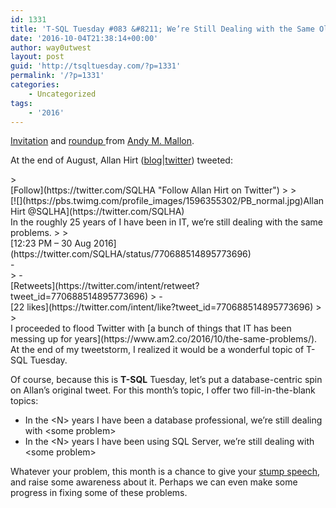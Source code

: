 ```yaml
---
id: 1331
title: 'T-SQL Tuesday #083 &#8211; We’re Still Dealing with the Same Old Problems'
date: '2016-10-04T21:38:14+00:00'
author: way0utwest
layout: post
guid: 'http://tsqltuesday.com/?p=1331'
permalink: '/?p=1331'
categories:
    - Uncategorized
tags:
    - '2016'
---
```


[Invitation](http://am2.co/2016/10/t-sql-tuesday-83/) and [roundup ](http://am2.co/2016/10/t-sql-tuesday-83-roundup/)from [Andy M. Mallon](https://www.am2.co/).

At the end of August, Allan Hirt ([blog](http://sqlha.com/author/allanhirt/)|[twitter](https://twitter.com/sqlha)) tweeted:

<div class="twitter-tweet"><div class="SandboxRoot is-touch env-bp-350" data-twitter-event-id="0"><div class="EmbeddedTweet js-clickToOpenTarget" data-click-to-open-target="https://twitter.com/SQLHA/status/770688514895773696" data-dt-abbr="%{number}%{symbol}" data-dt-am="AM" data-dt-full="%{hours12}:%{minutes} %{amPm} - %{day} %{month} %{year}" data-dt-h="h" data-dt-hour="hour" data-dt-hours="hours" data-dt-long="%{day} %{month} %{year}" data-dt-m="m" data-dt-minute="minute" data-dt-minutes="minutes" data-dt-months="Jan|Feb|Mar|Apr|May|Jun|Jul|Aug|Sep|Oct|Nov|Dec" data-dt-now="now" data-dt-pm="PM" data-dt-s="s" data-dt-second="second" data-dt-seconds="seconds" data-dt-short="%{day} %{month}" data-iframe-title="Twitter Tweet" data-scribe="page:tweet" data-twitter-event-id="1" id="twitter-widget-0" lang="en"><div class="EmbeddedTweet-tweet">> <div class="Tweet-header u-cf"><div class="Tweet-brand u-floatRight"><div class="Icon Icon--twitter " title=""></div><span class="u-hiddenInNarrowEnv">[Follow](https://twitter.com/SQLHA "Follow Allan Hirt on Twitter")</span>
> 
> </div><div class="TweetAuthor " data-scribe="component:author">[<span class="TweetAuthor-avatar Identity-avatar">![](https://pbs.twimg.com/profile_images/1596355302/PB_normal.jpg)</span><span class="TweetAuthor-name Identity-name customisable-highlight" data-scribe="element:name" title="Allan Hirt">Allan Hirt</span> <span class="TweetAuthor-screenName Identity-screenName" data-scribe="element:screen_name" dir="ltr" title="@SQLHA">@SQLHA</span>](https://twitter.com/SQLHA)</div></div><div class="Tweet-body e-entry-content" data-scribe="component:tweet">In the roughly 25 years of I have been in IT, we’re still dealing with the same problems.
> 
> <div class="Tweet-metadata dateline">[<time class="dt-updated" datetime="2016-08-30T18:23:55+0000" title="Time posted: 30 Aug 2016, 18:23:55 (UTC)">12:23 PM – 30 Aug 2016</time>](https://twitter.com/SQLHA/status/770688514895773696)</div>- <div class="Icon Icon--reply TweetAction-icon" title="Reply"></div>
> - <div class="Icon Icon--retweet TweetAction-icon" title="Retweet"></div>[<span class="u-hiddenVisually">Retweets</span>](https://twitter.com/intent/retweet?tweet_id=770688514895773696)
> - <div class="Icon Icon--heart TweetAction-icon" title="Like"></div>[<span class="TweetAction-stat" data-scribe="element:heart_count">2</span><span class="u-hiddenVisually">2 likes</span>](https://twitter.com/intent/like?tweet_id=770688514895773696)
> 
> </div>

</div></div><div class="resize-sensor"></div></div></div>I proceeded to flood Twitter with [a bunch of things that IT has been messing up for years](https://www.am2.co/2016/10/the-same-problems/). At the end of my tweetstorm, I realized it would be a wonderful topic of T-SQL Tuesday.

Of course, because this is **T-SQL** Tuesday, let’s put a database-centric spin on Allan’s original tweet. For this month’s topic, I offer two fill-in-the-blank topics:

- In the &lt;N&gt; years I have been a database professional, we’re still dealing with &lt;some problem&gt;
- In the &lt;N&gt; years I have been using SQL Server, we’re still dealing with &lt;some problem&gt;

Whatever your problem, this month is a chance to give your [stump speech](https://en.wikipedia.org/wiki/Stump_speech_(politics)), and raise some awareness about it. Perhaps we can even make some progress in fixing some of these problems.